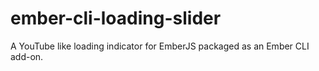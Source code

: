 ember-cli-loading-slider
========================

A YouTube like loading indicator for EmberJS packaged as an Ember CLI add-on.
